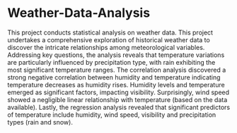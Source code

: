 # Weather-Data-Analysis
This project conducts statistical analysis on weather data. This project undertakes a comprehensive exploration of historical weather data to discover the intricate relationships among meteorological variables. Addressing key questions, the analysis reveals that temperature variations are particularly influenced by precipitation type, with rain exhibiting the most significant temperature ranges. The correlation analysis discovered a strong negative correlation between humidity and temperature indicating temperature decreases as humidity rises. Humidity levels and temperature emerged as significant factors, impacting visibility. Surprisingly, wind speed showed a negligible linear relationship with temperature (based on the data available). Lastly, the regression analysis revealed that significant predictors of temperature include humidity, wind speed, visibility and precipitation types (rain and snow).

